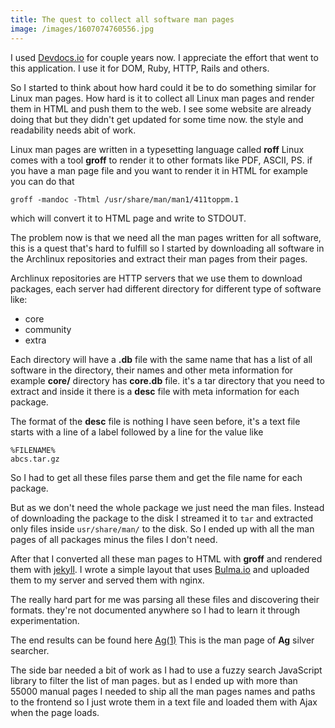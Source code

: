 ```yaml
---
title: The quest to collect all software man pages
image: /images/1607074760556.jpg
---
```


I used [Devdocs.io](https://devdocs.io/) for couple years now. I appreciate the
effort that went to this application. I use it for DOM, Ruby, HTTP, Rails and
others.

So I started to think about how hard could it be to do something similar for
Linux man pages. How hard is it to collect all Linux man pages and render them
in HTML and push them to the web. I see some website are already doing that but
they didn't get updated for some time now. the style and readability needs abit
of work.

Linux man pages are written in a typesetting language called **roff** Linux
comes with a tool **groff** to render it to other formats like PDF, ASCII, PS.
if you have a man page file and you want to render it in HTML for example you
can do that


```shell
groff -mandoc -Thtml /usr/share/man/man1/411toppm.1
```

which will convert it to HTML page and write to STDOUT.

The problem now is that we need all the man pages written for all software, this
is a quest that's hard to fulfill so I started by downloading all software in
the Archlinux repositories and extract their man pages from their pages.

Archlinux repositories are HTTP servers that we use them to download packages,
each server had different directory for different type of software like:

- core
- community
- extra

Each directory will have a **.db** file with the same name that has a list of
all software in the directory, their names and other meta information for
example **core/** directory has **core.db** file. it's a tar directory that you
need to extract and inside it there is a **desc** file with meta information for
each package.

The format of the **desc** file is nothing I have seen before, it's a text file
starts with a line of a label followed by a line for the value like

```
%FILENAME%
abcs.tar.gz
```

So I had to get all these files parse them and get the file name for each
package.

But as we don't need the whole package we just need the man files. Instead of
downloading the package to the disk I streamed it to `tar` and extracted only
files inside `usr/share/man/` to the disk. So I ended up with all the man pages
of all packages minus the files I don't need.

After that I converted all these man pages to HTML with **groff** and rendered
them with [jekyll](https://jekyllrb.com/). I wrote a simple layout that uses
[Bulma.io](https://jekyllrb.com/) and uploaded them to my server and served them
with nginx.

The really hard part for me was parsing all these files and discovering their
formats. they're not documented anywhere so I had to learn it through
experimentation.

The end results can be found here [Ag(1)](https://man.emadelsaid.com/ag.1/) This
is the man page of **Ag** silver searcher.

The side bar needed a bit of work as I had to use a fuzzy search JavaScript
library to filter the list of man pages. but as I ended up with more than 55000
manual pages I needed to ship all the man pages names and paths to the frontend
so I just wrote them in a text file and loaded them with Ajax when the page
loads.
